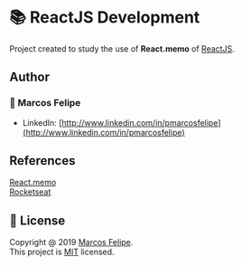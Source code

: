 # :books: ReactJS Development

Project created to study the use of <b>React.memo</b> of [ReactJS](https://pt-br.reactjs.org/).

## Author

### :bust_in_silhouette: Marcos Felipe

- LinkedIn: [http://www.linkedin.com/in/pmarcosfelipe](http://www.linkedin.com/in/pmarcosfelipe)

## References

[React.memo](https://pt-br.reactjs.org/docs/react-api.html#reactmemo)<br>
[Rocketseat](https://www.youtube.com/watch?v=sBA_SDhIPqQ)<br>

## :pencil: License

Copyright @ 2019 [Marcos Felipe](http://www.linkedin.com/in/pmarcosfelipe).<br>
This project is [MIT](https://choosealicense.com/licenses/mit/) licensed.
